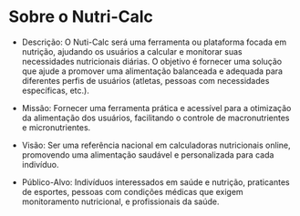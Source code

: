 # Sobre o Nutri-Calc

- Descrição: O Nuti-Calc será uma ferramenta ou plataforma focada em nutrição, ajudando os usuários a calcular e monitorar suas 
     necessidades nutricionais diárias. O objetivo é fornecer uma solução que ajude a promover uma alimentação balanceada e adequada para diferentes perfis de usuários (atletas, pessoas com necessidades específicas, etc.).

 -  Missão: Fornecer uma ferramenta prática e acessível para a otimização da alimentação dos usuários, facilitando o controle de macronutrientes e micronutrientes.
 
  - Visão: Ser uma referência nacional em calculadoras nutricionais online, promovendo uma alimentação saudável e personalizada para cada indivíduo.
  
  -  Público-Alvo: Indivíduos interessados em saúde e nutrição, praticantes de esportes, pessoas com condições médicas que exigem monitoramento nutricional, e profissionais da saúde.